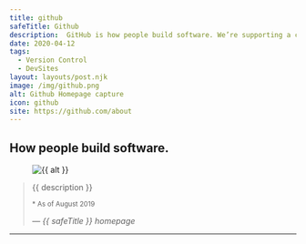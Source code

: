 ```yaml
---
title: github
safeTitle: Github
description:  GitHub is how people build software. We’re supporting a community where more than 40 million* people learn, share, and work together to build software.
date: 2020-04-12
tags:
  - Version Control
  - DevSites
layout: layouts/post.njk
image: /img/github.png
alt: Github Homepage capture
icon: github
site: https://github.com/about
---
```


<div class="box">

## How people build software.

<figure class="image">
<img alt="{{ alt }}" src="{{ image }}">
</figure>

> {{ description }}
>
> <small>* As of August 2019</small>
>
> <cite>&mdash; {{ safeTitle }} homepage</cite>

</div>

---